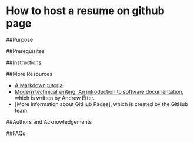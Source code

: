 # How to host a resume on github page

##Purpose

##Prerequisites

##Instructions

##More Resources
- [A Markdown tutorial][link 1]
- [Modern technical writing: An introduction to software documentation][link 2], which is written by Andrew Etter.
- [More information about GitHub Pages], which is created by the GitHub team.

[link 1]: https://www.markdowntutorial.com
[link 2]: https://www.amazon.ca/Modern-Technical-Writing-Introduction-Documentation-ebook/dp/B01A2QL9SS
[link 3]: https://docs.github.com/en/pages/getting-started-with-github-pages/about-github-pages

##Authors and Acknowledgements


##FAQs

